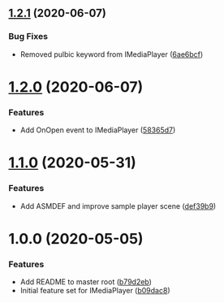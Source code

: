 ## [1.2.1](https://github.com/adrenak/mediaplayer/compare/v1.2.0...v1.2.1) (2020-06-07)


### Bug Fixes

* Removed pulbic keyword from IMediaPlayer ([6ae6bcf](https://github.com/adrenak/mediaplayer/commit/6ae6bcf6b56d8412c46413ea3d5e25a03ea035b7))

# [1.2.0](https://github.com/adrenak/unitymediaplayer/compare/v1.1.0...v1.2.0) (2020-06-07)


### Features

* Add OnOpen<string> event to IMediaPlayer ([58365d7](https://github.com/adrenak/unitymediaplayer/commit/58365d772a60fd31239d36f3ebdf6bd2cade869a))

# [1.1.0](https://github.com/adrenak/mediaplayer/compare/v1.0.0...v1.1.0) (2020-05-31)


### Features

* Add ASMDEF and improve sample player scene ([def39b9](https://github.com/adrenak/mediaplayer/commit/def39b9672cc55f354ca8d1a03ea48fa7dec25e8))

# 1.0.0 (2020-05-05)


### Features

* Add README to master root ([b79d2eb](https://github.com/adrenak/mediaplayer/commit/b79d2eb366455b5825616a836397b2a934607811))
* Initial feature set for IMediaPlayer ([b09dac8](https://github.com/adrenak/mediaplayer/commit/b09dac81bfdca0dc907b3c0f6072298b895cc33c))
